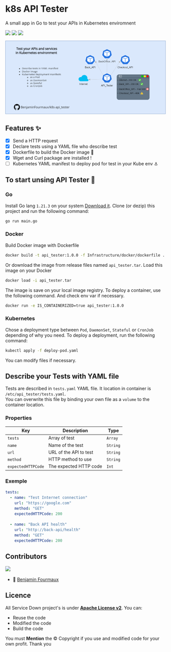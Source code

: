 # k8s API Tester
A small app in Go to test your APIs in Kubernetes enviromnent 

[![](https://badgen.net/badge/color/1.21.3/00aed8?label=GoLang)]()
[![](https://badgen.net/badge/icon/docker?icon=docker&label)]()
[![](https://badgen.net/github/tag/BenjaminFourmaux/k8s-api_tester?color=green&cache=600)](https://github.com/BenjaminFourmaux/k8s-api_tester/tags)

![Banner](/Resource/k8s-api_tester-banner.png)

## Features ✨
- [x] Send a HTTP request 
- [x] Declare tests using a YAML file who describe test
- [x] Dockerfile to build the Docker image 🐳
- [x] Wget and Curl package are installed !
- [ ] Kubernetes YAML manifest to deploy pod for test in your Kube env ⚓

## To start unsing API Tester 🚀
### Go
Install Go lang `1.21.3` on your system [Download it](https://go.dev/dl/).
Clone (or dezip) this project and run the following command:
```bash
go run main.go
```

### Docker
Build Docker image with  Dockerfile
```bash
docker build -t api_tester:1.0.0 -f Infrastructure/docker/dockerfile .
```

Or download the image from release files named `api_tester.tar`.
Load this image on your Docker
```bash
docker load -i api_tester.tar
```
The image is save on your local image registry.
To deploy a container, use the following command. And check env var if necessary.
```bash
docker run -e IS_CONTAINERIZED=true api_tester:1.0.0
``` 

### Kubernetes 
Chose a deployment type between `Pod`, `DaemonSet`, `Stateful` or `CronJob` depending of why you need.
To deploy a deployment, run the following command:
```bash
kubectl apply -f deploy-pod.yaml
```
You can modify files if necessary.

## Describe your Tests with YAML file
Tests are described in `tests.yaml` YAML file. It location in container is `/etc/api_tester/tests.yaml`. 
\
You can overwrite this file by binding your own file as a `volume` to the container location.

### Properties
| Key | Description | Type |
| --- | ----------- | ---- |
| `tests` | Array of test | `Array` |
| `name` | Name of the test | `String` |
| `url` | URL of the API to test | `String` |
| `method` | HTTP method to use | `String` |
| `expectedHTTPCode` | The expected HTTP code | `Int` |

### Exemple
```yaml
tests:
  - name: "Test Internet connection"
    url: "https://google.com"
    method: "GET"
    expectedHTTPCode: 200

  - name: "Back API health"
    url: "http://back-api/health"
    method: "GET"
    expectedHTTPCode: 200
```

## Contributors
[![](https://badgen.net/github/contributors/BenjaminFourmaux/k8s-api_tester)](https://github.com/BenjaminFourmaux/k8s-api_tester/graphs/contributors)
- :crown: [Benjamin Fourmaux](https://github.com/BenjaminFourmaux)

## Licence
All Service Down project's is under [**Apache License v2**](https://www.apache.org/licenses/LICENSE-2.0).
You can:
- Reuse the code 
- Modified the code
- Build the code

You must **Mention** the © Copyright if you use and modified code for your own profit. Thank you
